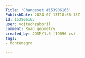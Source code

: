 ```yaml
---
Title: 'Changeset #153906165'
PublishDate: 2024-07-13T18:58:13Z
id: 153906165
user: vojtechzaboril
comment: Road geometry
created_by: JOSM/1.5 (19096 cs)
tags:
- Montenegro

---
```


